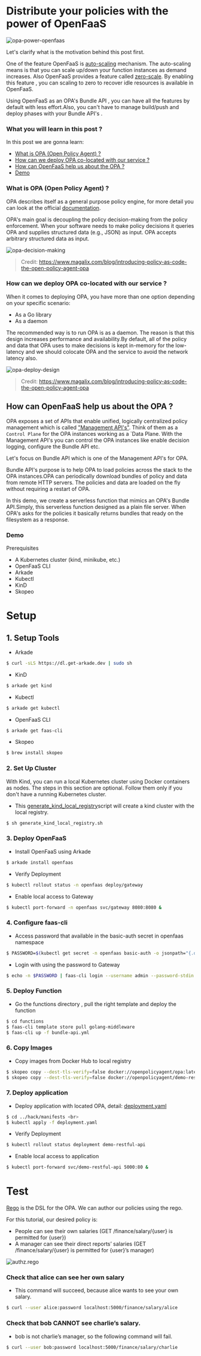 # Distribute your policies with the power of OpenFaaS

![opa-power-openfaas](docs/opa-power-openfaas.png)

Let's clarify what is the motivation behind this post first.

One of the feature OpenFaaS is [auto-scaling](https://docs.openfaas.com/architecture/autoscaling/) mechanism. The auto-scaling means is that you can scale up/down your function instances as demand increases. Also OpenFaaS provides 
a feature called [zero-scale](https://docs.openfaas.com/architecture/autoscaling/#zero-scale). By enabling this feature , you can scaling to zero to recover idle resources is available in OpenFaaS.

Using OpenFaaS as an OPA's Bundle API , you can have all the features by default with less effort.Also, you can't have to manage build/push and deploy phases with your Bundle API's .

### What you will learn in this post ?

In this post we are gonna learn:

* [What is OPA (Open Policy Agent) ?](#whatisopa)
* [How can we deploy OPA co-located with our service ?](#colocate-opa-service)
* [How can OpenFaaS help us about the OPA ?](#openfaasopa)
* [Demo](#demo)

### <a id="whatisopa"></a> What is OPA (Open Policy Agent) ?

OPA describes itself as a general purpose policy engine, for more detail you can look at the official [documentation](https://www.openpolicyagent.org/docs/latest/).

OPA's main goal is decoupling the policy decision-making from the policy enforcement. When your software needs to make policy decisions it queries OPA and supplies structured data (e.g., JSON) as input. OPA accepts arbitrary structured data as input.

![opa-decision-making](docs/opa-policy-decision-make.png)
> Credit: https://www.magalix.com/blog/introducing-policy-as-code-the-open-policy-agent-opa

### <a id="colocate-opa-service"></a> How can we deploy OPA co-located with our service ?

When it comes to deploying OPA, you have more than one option depending on your specific scenario:

* As a Go library
* As a daemon

The recommended way is to run OPA is as a daemon. The reason is that this design increases performance and availability.By default, all of the policy and data that OPA uses to make decisions is kept in-memory for the low-latency and we should colocate OPA and the service to avoid the network latency also.

![opa-deploy-design](docs/opa-deploy-design.png)
> Credit: https://www.magalix.com/blog/introducing-policy-as-code-the-open-policy-agent-opa

## <a id="openfaasopa"></a> How can OpenFaaS help us about the OPA ?

OPA exposes a set of APIs that enable unified, logically centralized policy management which is called ["Management API's"](https://www.openpolicyagent.org/docs/latest/management/). Think of them as a `Control Plane` for the OPA instances working as a `Data Plane. With the Management API's you can control the OPA instances like enable decision logging, configure the Bundle API etc.

Let's focus on Bundle API which is one of the Management API's for OPA.

Bundle API's purpose is to help OPA to load policies across the stack to the OPA instances.OPA can periodically download bundles of policy and data from remote HTTP servers. The policies and data are loaded on the fly without requiring a restart of OPA.

In this demo, we create a serverless function that mimics an OPA's Bundle API.Simply, this serverless function designed as a plain file server. When OPA's asks for the policies it basically returns bundles that ready on the filesystem as a response.

### <a id="demo"></a> Demo

 Prerequisites
* A Kubernetes cluster (kind, minikube, etc.)
* OpenFaaS CLI
* Arkade
* Kubectl
* KinD
* Skopeo


# Setup

## 1. Setup Tools

* Arkade
```sh
$ curl -sLS https://dl.get-arkade.dev | sudo sh
```

* KinD
```sh
$ arkade get kind
```

* Kubectl
```sh
$ arkade get kubectl
```

* OpenFaaS CLI
```sh
$ arkade get faas-cli
```

* Skopeo
```sh
$ brew install skopeo
```


### 2. Set Up Cluster

With Kind, you can run a local Kubernetes cluster using Docker containers as nodes. The steps in this section are optional. Follow them only if you don't have a running Kubernetes cluster.

* This [generate_kind_local_registry](hack/generate_kind_local_registry.sh)script  will create a kind cluster with the local registry.

```sh
$ sh generate_kind_local_registry.sh
```

### 3. Deploy OpenFaaS

* Install OpenFaaS using Arkade

```sh
$ arkade install openfaas
```

* Verify Deployment

```sh
$ kubectl rollout status -n openfaas deploy/gateway
```

* Enable local access to Gateway
```sh
$ kubectl port-forward -n openfaas svc/gateway 8080:8080 &
```

### 4. Configure faas-cli

* Access password that available in the basic-auth secret in openfaas namespace

```sh
$ PASSWORD=$(kubectl get secret -n openfaas basic-auth -o jsonpath="{.data.basic-auth-password}" | base64 --decode; echo)
```

* Login with using the password to Gateway

```sh
$ echo -n $PASSWORD | faas-cli login --username admin --password-stdin
```

### 5. Deploy Function

* Go the functions directory , pull the right template and deploy the function

```sh
$ cd functions
$ faas-cli template store pull golang-middleware
$ faas-cli up -f bundle-api.yml
```

### 6. Copy Images

* Copy images from Docker Hub to local registry

```sh
$ skopeo copy --dest-tls-verify=false docker://openpolicyagent/opa:latest docker://localhost:5000/opa:latest <br>
$ skopeo copy --dest-tls-verify=false docker://openpolicyagent/demo-restful-api:0.2 docker://localhost:5000/demo-restful-api:0.2
```

### 7. Deploy application

* Deploy application with located OPA, detail: [deployment.yaml](hack/manifests/deployment.yaml)

```sh
$ cd ../hack/manifests <br>
$ kubectl apply -f deployment.yaml
```

* Verify Deployment

```sh
$ kubectl rollout status deployment demo-restful-api
```

* Enable local access to application

```sh
$ kubectl port-forward svc/demo-restful-api 5000:80 &
```

# Test

[Rego](https://www.openpolicyagent.org/docs/latest/#rego) is the DSL for the OPA. We can author our policies using the rego.

For this tutorial, our desired policy is:

* People can see their own salaries (GET /finance/salary/{user} is permitted for {user})
* A manager can see their direct reports’ salaries (GET /finance/salary/{user} is permitted for {user}’s manager)

![authz.rego](docs/authz-policy.png)

### Check that alice can see her own salary

* This command will succeed, because alice wants to see your own salary.

```sh
$ curl --user alice:password localhost:5000/finance/salary/alice
```

### Check that bob CANNOT see charlie’s salary.

* bob is not charlie’s manager, so the following command will fail.

```sh
$ curl --user bob:password localhost:5000/finance/salary/charlie
```